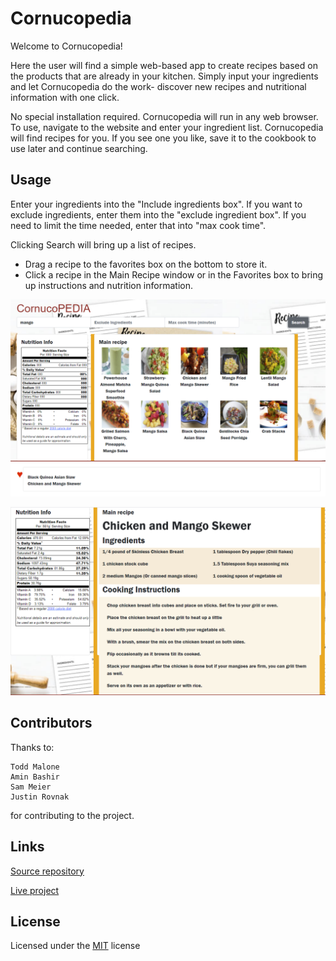 # Cornucopedia
Welcome to Cornucopedia! 

Here the user will find a simple web-based app to create recipes based on the products that are already in your kitchen. Simply input your ingredients and let Cornucopedia do the work- discover new recipes and nutritional information with one click.

No special installation required. Cornucopedia will run in any web browser. To use, navigate to the website and enter your ingredient list. Cornucopedia will find recipes for you. If you see one you like, save it to the cookbook to use later and continue searching. 



## Usage

Enter your ingredients into the "Include ingredients box".
If you want to exclude ingredients, enter them into the "exclude ingredient box".
If you need to limit the time needed, enter that into "max cook time".

Clicking Search will bring up a list of recipes.

- Drag a recipe to the favorites box on the bottom to store it.
- Click a recipe in the Main Recipe window or in the Favorites box to bring up instructions and nutrition information.



![Recipe Search](.\assets\images\Recipe_Search.png)



![Recipe Information](.\assets\images\Recipe_Information.png)



## Contributors

Thanks to:

    Todd Malone
    Amin Bashir
    Sam Meier
    Justin Rovnak

for contributing to the project. 



## Links

[Source repository](https://github.com/Athear/cornucopedia)

[Live project](https://athear.github.io/cornucopedia/)



## License

Licensed under the [MIT](./LICENCE.txt) license